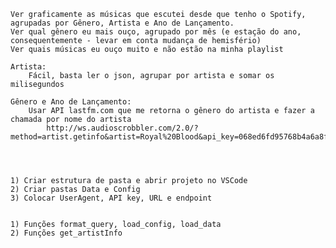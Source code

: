 

	Ver graficamente as músicas que escutei desde que tenho o Spotify, agrupadas por Gênero, Artista e Ano de Lançamento.
	Ver qual gênero eu mais ouço, agrupado por mês (e estação do ano, consequentemente - levar em conta mudança de hemisfério)
	Ver quais músicas eu ouço muito e não estão na minha playlist
	
	Artista:
		Fácil, basta ler o json, agrupar por artista e somar os milisegundos
	
	Gênero e Ano de Lançamento:
		Usar API lastfm.com que me retorna o gênero do artista e fazer a chamada por nome do artista
			http://ws.audioscrobbler.com/2.0/?method=artist.getinfo&artist=Royal%20Blood&api_key=068ed6fd95768b4a6a8f671fc35dccd4&format=json
			
			
			

	1) Criar estrutura de pasta e abrir projeto no VSCode
	2) Criar pastas Data e Config
	3) Colocar UserAgent, API key, URL e endpoint 
	

	1) Funções format_query, load_config, load_data
	2) Funções get_artistInfo
	
	